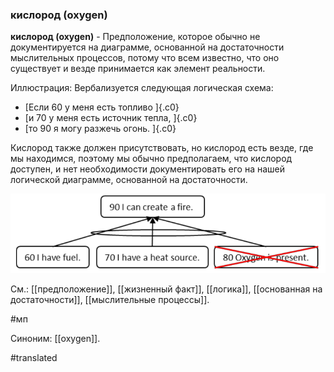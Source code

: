 ### кислород (oxygen)

**кислород (oxygen)** - Предположение, которое обычно не документируется на диаграмме, основанной на достаточности мыслительных процессов, потому что всем известно, что оно существует и везде принимается как элемент реальности.

Иллюстрация: Вербализуется следующая логическая схема:

-   [Если 60 у меня есть топливо ]{.c0}
-   [и 70 у меня есть источник тепла, ]{.c0}
-   [то 90 я могу разжечь огонь. ]{.c0}

Кислород также должен присутствовать, но кислород есть везде, где мы находимся, поэтому мы обычно предполагаем, что кислород доступен, и нет необходимости документировать его на нашей логической диаграмме, основанной на достаточности.

![](images/image1.png)

См.: [[предположение]], [[жизненный факт]], [[логика]], [[основанная на достаточности]], [[мыслительные процессы]].

#мп

Синоним: [[oxygen]].

#translated

